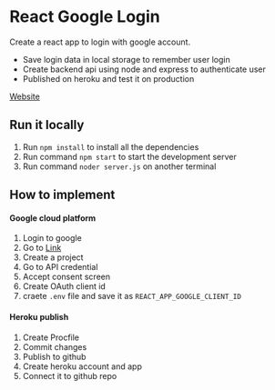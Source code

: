 # React Google Login
Create a react app to login with google account. 
 - Save login data in local storage to remember user login
 - Create backend api using node and express to authenticate user
 - Published on heroku and test it on production

[Website](https://react-google-login-ekam.herokuapp.com)

## Run it locally
1. Run `npm install` to install all the dependencies
2. Run command `npm start` to start the development server
3. Run command `noder server.js` on another terminal

## How to implement

#### Google cloud platform
1. Login to google
2. Go to [Link]("https://console.cloud.google.com")
3. Create a project
4. Go to API credential 
5. Accept consent screen
6. Create OAuth client id
7. craete `.env` file and save it as `REACT_APP_GOOGLE_CLIENT_ID`

#### Heroku publish
1. Create Procfile
2. Commit changes
3. Publish to github
4. Create heroku account and app
5. Connect it to github repo
